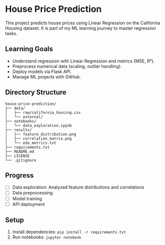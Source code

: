 # House Price Prediction

  This project predicts house prices using Linear Regression on the California Housing dataset. It is part of my ML learning journey to master regression tasks.

  ## Learning Goals
  - Understand regression with Linear Regression and metrics (MSE, R²).
  - Preprocess numerical data (scaling, outlier handling).
  - Deploy models via Flask API.
  - Manage ML projects with GitHub.

  ## Directory Structure
  ```
  house-price-prediction/
  ├── data/
  │   ├── raw/california_housing.csv
  │   └── external/
  ├── notebooks/
  │   └── data_exploration.ipynb
  ├── results/
  │   ├── feature_distribution.png
  │   ├── correlation_matrix.png
  │   └── eda_metrics.txt
  ├── requirements.txt
  ├── README.md
  ├── LICENSE
  └── .gitignore
  ```

  ## Progress
  - [ ] Data exploration: Analyzed feature distributions and correlations
  - [ ] Data preprocessing
  - [ ] Model training
  - [ ] API deployment

  ## Setup
  1. Install dependencies: `pip install -r requirements.txt`
  2. Run notebooks: `jupyter notebook`
